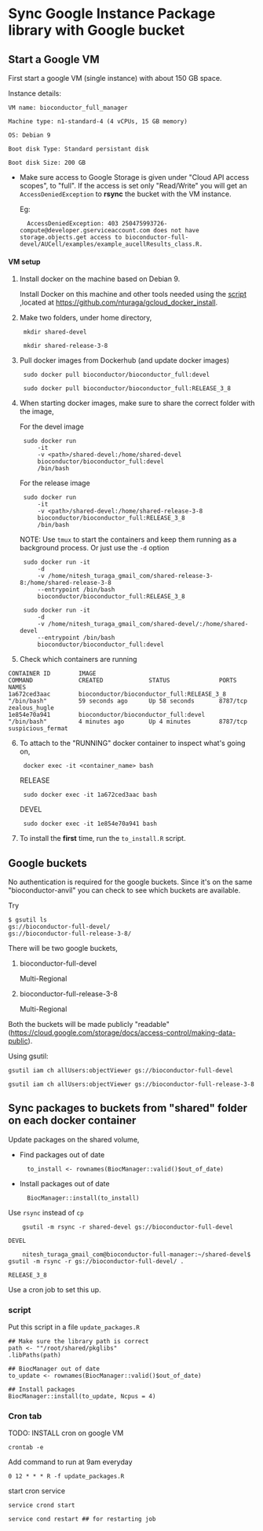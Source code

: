 # Sync Google Instance Package library with Google bucket

## Start a Google VM


First start a google VM (single instance) with about 150 GB space.

Instance details:

	VM name: bioconductor_full_manager

	Machine type: n1-standard-4 (4 vCPUs, 15 GB memory)

	OS: Debian 9

	Boot disk Type: Standard persistant disk

	Boot disk Size: 200 GB

* Make sure access to Google Storage is given under "Cloud API access
  scopes", to "full". If the access is set only "Read/Write" you will
  get an `AccessDeniedException` to **rsync** the bucket with the VM
  instance.

  Eg:

		AccessDeniedException: 403 250475993726-compute@developer.gserviceaccount.com does not have storage.objects.get access to bioconductor-full-devel/AUCell/examples/example_aucellResults_class.R.

#### VM setup

1. Install docker on the machine based on Debian 9.

   Install Docker on this machine and other tools needed using the
   [script](https://github.com/nturaga/gcloud_docker_install/blob/master/docker_install.sh)
   ,located at https://github.com/nturaga/gcloud_docker_install.


2. Make two folders, under home directory,

		mkdir shared-devel

		mkdir shared-release-3-8

3. Pull docker images from Dockerhub (and update docker images)

		sudo docker pull bioconductor/bioconductor_full:devel

		sudo docker pull bioconductor/bioconductor_full:RELEASE_3_8

4. When starting docker images, make sure to share the correct folder
   with the image,

   For the devel image

		sudo docker run
			-it
			-v <path>/shared-devel:/home/shared-devel
			bioconductor/bioconductor_full:devel
			/bin/bash


   For the release image

		sudo docker run
			-it
			-v <path>/shared-devel:/home/shared-release-3-8
			bioconductor/bioconductor_full:RELEASE_3_8
			/bin/bash


   NOTE: Use `tmux` to start the containers and keep them running as a
   background process. Or just use the `-d` option

		sudo docker run -it
			-d
			-v /home/nitesh_turaga_gmail_com/shared-release-3-8:/home/shared-release-3-8
			--entrypoint /bin/bash
			bioconductor/bioconductor_full:RELEASE_3_8

		sudo docker run -it
			-d
			-v /home/nitesh_turaga_gmail_com/shared-devel/:/home/shared-devel
			--entrypoint /bin/bash
			bioconductor/bioconductor_full:devel

5. Check which containers are running

```
CONTAINER ID        IMAGE                                        COMMAND             CREATED             STATUS              PORTS               NAMES
1a672ced3aac        bioconductor/bioconductor_full:RELEASE_3_8   "/bin/bash"         59 seconds ago      Up 58 seconds       8787/tcp            zealous_hugle
1e854e70a941        bioconductor/bioconductor_full:devel         "/bin/bash"         4 minutes ago       Up 4 minutes        8787/tcp            suspicious_fermat
```

6. To attach to the "RUNNING" docker container to inspect what's going on,

		docker exec -it <container_name> bash

	RELEASE

		sudo docker exec -it 1a672ced3aac bash

	DEVEL

		sudo docker exec -it 1e854e70a941 bash

7. To install the **first** time, run the `to_install.R` script.


## Google buckets

No authentication is required for the google buckets. Since it's on
the same "bioconductor-anvil" you can check to see which buckets are
available.

Try

	$ gsutil ls
	gs://bioconductor-full-devel/
	gs://bioconductor-full-release-3-8/

There will be two google buckets,

1. bioconductor-full-devel

	Multi-Regional

2. bioconductor-full-release-3-8

	Multi-Regional

Both the buckets will be made publicly "readable"
(https://cloud.google.com/storage/docs/access-control/making-data-public).

Using gsutil:

	gsutil iam ch allUsers:objectViewer gs://bioconductor-full-devel

	gsutil iam ch allUsers:objectViewer gs://bioconductor-full-release-3-8


## Sync packages to buckets from "shared" folder on each docker container

Update packages on the shared volume,

* Find packages out of date

		to_install <- rownames(BiocManager::valid()$out_of_date)

* Install packages out of date

		BiocManager::install(to_install)

 Use `rsync` instead of `cp`

		gsutil -m rsync -r shared-devel gs://bioconductor-full-devel

	DEVEL

		nitesh_turaga_gmail_com@bioconductor-full-manager:~/shared-devel$ gsutil -m rsync -r gs://bioconductor-full-devel/ .

	RELEASE_3_8



  Use a cron job to set this up.


### script

Put this script in a file `update_packages.R`

```{r}
## Make sure the library path is correct
path <- ""/root/shared/pkglibs"
.libPaths(path)

## BiocManager out of date
to_update <- rownames(BiocManager::valid()$out_of_date)

## Install packages
BiocManager::install(to_update, Ncpus = 4)
```


### Cron tab

TODO: INSTALL cron on google VM

```
crontab -e
```

Add command to run at 9am everyday

```
0 12 * * * R -f update_packages.R
```

start cron service

```
service crond start

service cond restart ## for restarting job
```
